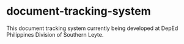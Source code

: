 # document-tracking-system

This document tracking system currently being developed at DepEd Philippines Division of Southern Leyte.
